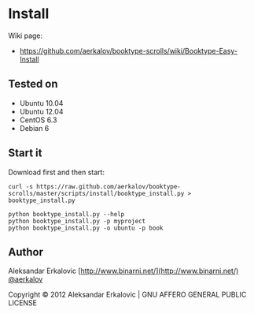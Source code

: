 Install
=======



Wiki page:
* https://github.com/aerkalov/booktype-scrolls/wiki/Booktype-Easy-Install

Tested on
---------
* Ubuntu 10.04
* Ubuntu 12.04
* CentOS 6.3
* Debian 6

Start it
--------

Download first and then start:

    curl -s https://raw.github.com/aerkalov/booktype-scrolls/master/scripts/install/booktype_install.py > booktype_install.py

    python booktype_install.py --help
    python booktype_install.py -p myproject
    python booktype_install.py -o ubuntu -p book


Author
------

Aleksandar Erkalovic [http://www.binarni.net/](http://www.binarni.net/) [@aerkalov](http://twitter.com/aerkalov/)

Copyright © 2012 Aleksandar Erkalovic | GNU AFFERO GENERAL PUBLIC LICENSE

